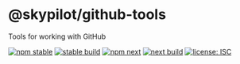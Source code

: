 # @skypilot/github-tools

Tools for working with GitHub

[![npm stable](https://img.shields.io/npm/v/@skypilot/github-tools?label=stable)](https://www.npmjs.com/package/@skypilot/github-tools)
[![stable build](https://img.shields.io/github/workflow/status/skypilotcc/github-tools/Stable%20release?label=stable%20build)]()
[![npm next](https://img.shields.io/npm/v/@skypilot/github-tools/next?label=next)](https://www.npmjs.com/package/@skypilot/github-tools)
[![next build](https://img.shields.io/github/workflow/status/skypilotcc/github-tools/Prerelease?branch=next&label=next%20build)]()
[![license: ISC](https://img.shields.io/badge/license-ISC-blue.svg)](https://opensource.org/licenses/ISC)

